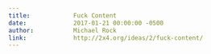 ```yaml
---
title:            Fuck Content
date:             2017-01-21 00:00:00 -0500
author:           Michael Rock
link:             http://2x4.org/ideas/2/fuck-content/
---
```


